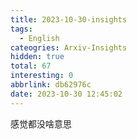 ```yaml
---
title: 2023-10-30-insights
tags:
  - English
cateogries: Arxiv-Insights
hidden: true
total: 67
interesting: 0
abbrlink: db62976c
date: 2023-10-30 12:45:02
---
```


感觉都没啥意思
